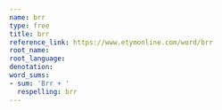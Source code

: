 ```yaml
---
name: brr
type: free
title: brr
reference_link: https://www.etymonline.com/word/brr
root_name: 
root_language: 
denotation: 
word_sums:
- sum: 'Brr + '
  respelling: brr
---
```

